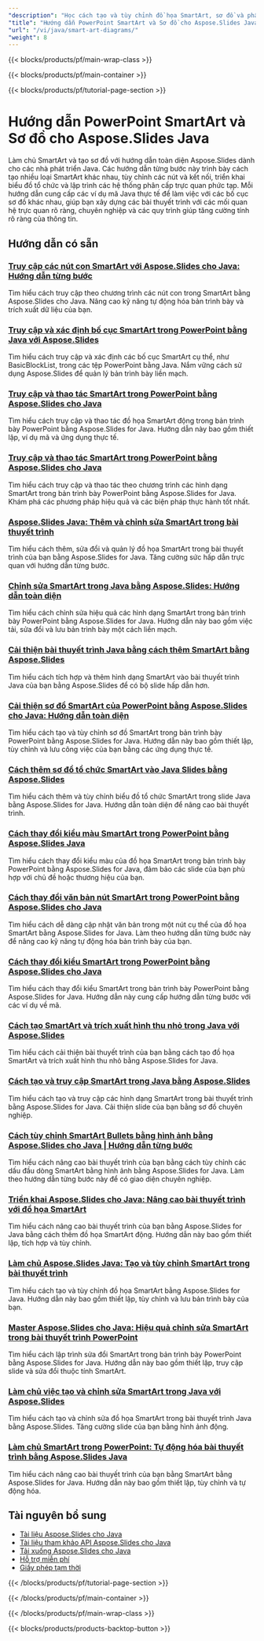 ```yaml
---
"description": "Học cách tạo và tùy chỉnh đồ họa SmartArt, sơ đồ và phân cấp trực quan trong PowerPoint bằng hướng dẫn Java của Aspose.Slides."
"title": "Hướng dẫn PowerPoint SmartArt và Sơ đồ cho Aspose.Slides Java"
"url": "/vi/java/smart-art-diagrams/"
"weight": 8
---
```


{{< blocks/products/pf/main-wrap-class >}}

{{< blocks/products/pf/main-container >}}

{{< blocks/products/pf/tutorial-page-section >}}
# Hướng dẫn PowerPoint SmartArt và Sơ đồ cho Aspose.Slides Java

Làm chủ SmartArt và tạo sơ đồ với hướng dẫn toàn diện Aspose.Slides dành cho các nhà phát triển Java. Các hướng dẫn từng bước này trình bày cách tạo nhiều loại SmartArt khác nhau, tùy chỉnh các nút và kết nối, triển khai biểu đồ tổ chức và lập trình các hệ thống phân cấp trực quan phức tạp. Mỗi hướng dẫn cung cấp các ví dụ mã Java thực tế để làm việc với các bố cục sơ đồ khác nhau, giúp bạn xây dựng các bài thuyết trình với các mối quan hệ trực quan rõ ràng, chuyên nghiệp và các quy trình giúp tăng cường tính rõ ràng của thông tin.

## Hướng dẫn có sẵn

### [Truy cập các nút con SmartArt với Aspose.Slides cho Java: Hướng dẫn từng bước](./access-smartart-child-nodes-aspose-slidess-java/)
Tìm hiểu cách truy cập theo chương trình các nút con trong SmartArt bằng Aspose.Slides cho Java. Nâng cao kỹ năng tự động hóa bản trình bày và trích xuất dữ liệu của bạn.

### [Truy cập và xác định bố cục SmartArt trong PowerPoint bằng Java với Aspose.Slides](./aspose-slides-java-smartart-layout-access/)
Tìm hiểu cách truy cập và xác định các bố cục SmartArt cụ thể, như BasicBlockList, trong các tệp PowerPoint bằng Java. Nắm vững cách sử dụng Aspose.Slides để quản lý bản trình bày liền mạch.

### [Truy cập và thao tác SmartArt trong PowerPoint bằng Aspose.Slides cho Java](./access-smartart-powerpoint-aspose-slides-java/)
Tìm hiểu cách truy cập và thao tác đồ họa SmartArt động trong bản trình bày PowerPoint bằng Aspose.Slides for Java. Hướng dẫn này bao gồm thiết lập, ví dụ mã và ứng dụng thực tế.

### [Truy cập và thao tác SmartArt trong PowerPoint bằng Aspose.Slides cho Java](./access-smartart-aspose-slides-java/)
Tìm hiểu cách truy cập và thao tác theo chương trình các hình dạng SmartArt trong bản trình bày PowerPoint bằng Aspose.Slides for Java. Khám phá các phương pháp hiệu quả và các biện pháp thực hành tốt nhất.

### [Aspose.Slides Java: Thêm và chỉnh sửa SmartArt trong bài thuyết trình](./aspose-slides-java-smartart-manipulation/)
Tìm hiểu cách thêm, sửa đổi và quản lý đồ họa SmartArt trong bài thuyết trình của bạn bằng Aspose.Slides for Java. Tăng cường sức hấp dẫn trực quan với hướng dẫn từng bước.

### [Chỉnh sửa SmartArt trong Java bằng Aspose.Slides: Hướng dẫn toàn diện](./edit-smartart-java-aspose-slides/)
Tìm hiểu cách chỉnh sửa hiệu quả các hình dạng SmartArt trong bản trình bày PowerPoint bằng Aspose.Slides for Java. Hướng dẫn này bao gồm việc tải, sửa đổi và lưu bản trình bày một cách liền mạch.

### [Cải thiện bài thuyết trình Java bằng cách thêm SmartArt bằng Aspose.Slides](./aspose-slides-java-smartart-presentation-enhancement/)
Tìm hiểu cách tích hợp và thêm hình dạng SmartArt vào bài thuyết trình Java của bạn bằng Aspose.Slides để có bộ slide hấp dẫn hơn.

### [Cải thiện sơ đồ SmartArt của PowerPoint bằng Aspose.Slides cho Java: Hướng dẫn toàn diện](./enhance-powerpoint-smartart-aspose-slides-java/)
Tìm hiểu cách tạo và tùy chỉnh sơ đồ SmartArt trong bản trình bày PowerPoint bằng Aspose.Slides for Java. Hướng dẫn này bao gồm thiết lập, tùy chỉnh và lưu công việc của bạn bằng các ứng dụng thực tế.

### [Cách thêm sơ đồ tổ chức SmartArt vào Java Slides bằng Aspose.Slides](./aspose-slides-java-add-organization-chart-smartart/)
Tìm hiểu cách thêm và tùy chỉnh biểu đồ tổ chức SmartArt trong slide Java bằng Aspose.Slides for Java. Hướng dẫn toàn diện để nâng cao bài thuyết trình.

### [Cách thay đổi kiểu màu SmartArt trong PowerPoint bằng Aspose.Slides Java](./change-smartart-color-style-powerpoint-java/)
Tìm hiểu cách thay đổi kiểu màu của đồ họa SmartArt trong bản trình bày PowerPoint bằng Aspose.Slides for Java, đảm bảo các slide của bạn phù hợp với chủ đề hoặc thương hiệu của bạn.

### [Cách thay đổi văn bản nút SmartArt trong PowerPoint bằng Aspose.Slides cho Java](./change-smartart-node-text-aspose-slides-java/)
Tìm hiểu cách dễ dàng cập nhật văn bản trong một nút cụ thể của đồ họa SmartArt bằng Aspose.Slides for Java. Làm theo hướng dẫn từng bước này để nâng cao kỹ năng tự động hóa bản trình bày của bạn.

### [Cách thay đổi kiểu SmartArt trong PowerPoint bằng Aspose.Slides cho Java](./change-smartart-styles-powerpoint-aspose-slides-java/)
Tìm hiểu cách thay đổi kiểu SmartArt trong bản trình bày PowerPoint bằng Aspose.Slides for Java. Hướng dẫn này cung cấp hướng dẫn từng bước với các ví dụ về mã.

### [Cách tạo SmartArt và trích xuất hình thu nhỏ trong Java với Aspose.Slides](./create-smartart-extract-thumbnails-java/)
Tìm hiểu cách cải thiện bài thuyết trình của bạn bằng cách tạo đồ họa SmartArt và trích xuất hình thu nhỏ bằng Aspose.Slides for Java.

### [Cách tạo và truy cập SmartArt trong Java bằng Aspose.Slides](./aspose-slides-java-smartart-creation-access/)
Tìm hiểu cách tạo và truy cập các hình dạng SmartArt trong bài thuyết trình bằng Aspose.Slides for Java. Cải thiện slide của bạn bằng sơ đồ chuyên nghiệp.

### [Cách tùy chỉnh SmartArt Bullets bằng hình ảnh bằng Aspose.Slides cho Java | Hướng dẫn từng bước](./customize-smartart-bullets-images-aspose-slides-java/)
Tìm hiểu cách nâng cao bài thuyết trình của bạn bằng cách tùy chỉnh các dấu đầu dòng SmartArt bằng hình ảnh bằng Aspose.Slides for Java. Làm theo hướng dẫn từng bước này để có giao diện chuyên nghiệp.

### [Triển khai Aspose.Slides cho Java: Nâng cao bài thuyết trình với đồ họa SmartArt](./implement-java-aspose-slides-smartart-presentations/)
Tìm hiểu cách nâng cao bài thuyết trình của bạn bằng Aspose.Slides for Java bằng cách thêm đồ họa SmartArt động. Hướng dẫn này bao gồm thiết lập, tích hợp và tùy chỉnh.

### [Làm chủ Aspose.Slides Java: Tạo và tùy chỉnh SmartArt trong bài thuyết trình](./aspose-slides-java-smartart-tutorial/)
Tìm hiểu cách tạo và tùy chỉnh đồ họa SmartArt bằng Aspose.Slides for Java. Hướng dẫn này bao gồm thiết lập, tùy chỉnh và lưu bản trình bày của bạn.

### [Master Aspose.Slides cho Java: Hiệu quả chỉnh sửa SmartArt trong bài thuyết trình PowerPoint](./efficiently-modify-smartart-aspose-slides-java/)
Tìm hiểu cách lập trình sửa đổi SmartArt trong bản trình bày PowerPoint bằng Aspose.Slides for Java. Hướng dẫn này bao gồm thiết lập, truy cập slide và sửa đổi thuộc tính SmartArt.

### [Làm chủ việc tạo và chỉnh sửa SmartArt trong Java với Aspose.Slides](./create-modify-smartart-java-aspose-slides/)
Tìm hiểu cách tạo và chỉnh sửa đồ họa SmartArt trong bài thuyết trình Java bằng Aspose.Slides. Tăng cường slide của bạn bằng hình ảnh động.

### [Làm chủ SmartArt trong PowerPoint: Tự động hóa bài thuyết trình bằng Aspose.Slides Java](./master-smartart-powerpoint-aspose-slides-java/)
Tìm hiểu cách nâng cao bài thuyết trình của bạn bằng SmartArt bằng Aspose.Slides for Java. Hướng dẫn này bao gồm thiết lập, tùy chỉnh và tự động hóa.

## Tài nguyên bổ sung

- [Tài liệu Aspose.Slides cho Java](https://docs.aspose.com/slides/java/)
- [Tài liệu tham khảo API Aspose.Slides cho Java](https://reference.aspose.com/slides/java/)
- [Tải xuống Aspose.Slides cho Java](https://releases.aspose.com/slides/java/)
- [Hỗ trợ miễn phí](https://forum.aspose.com/)
- [Giấy phép tạm thời](https://purchase.aspose.com/temporary-license/)

{{< /blocks/products/pf/tutorial-page-section >}}

{{< /blocks/products/pf/main-container >}}

{{< /blocks/products/pf/main-wrap-class >}}

{{< blocks/products/products-backtop-button >}}